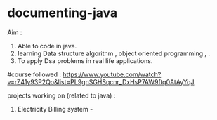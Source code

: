 # documenting-java
Aim  :
1. Able to code  in java.
2. learning Data structure algorithm , object oriented programming , .
4. To apply Dsa problems in real life applications.

#course followed : https://www.youtube.com/watch?v=rZ41y93P2Qo&list=PL9gnSGHSqcnr_DxHsP7AW9ftq0AtAyYqJ

projects working on (related to java) : 
1. Electricity Billing system -




